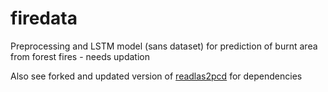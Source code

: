 # firedata
Preprocessing and LSTM model (sans dataset) for prediction of burnt area from forest fires - needs updation

Also see forked and updated version of [readlas2pcd](https://github.com/nishalsach/readlas2pcd) for dependencies

